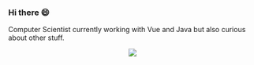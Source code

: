 ### Hi there 😄

Computer Scientist currently working with Vue and Java but also curious about other stuff.

<p align="center">
  <img src="https://media.giphy.com/media/ASd0Ukj0y3qMM/giphy.gif" />
</p>
